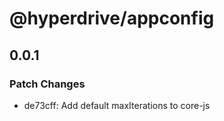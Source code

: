 # @hyperdrive/appconfig

## 0.0.1

### Patch Changes

- de73cff: Add default maxIterations to core-js
